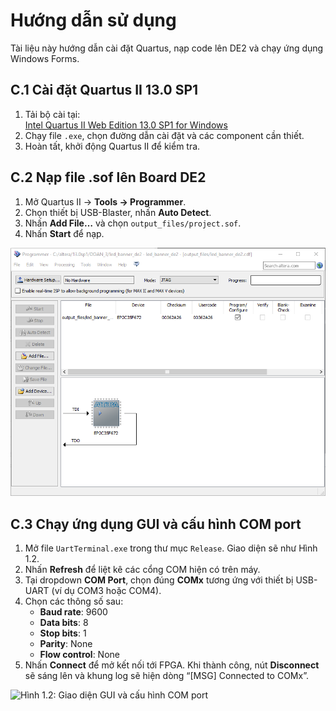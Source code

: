 # Hướng dẫn sử dụng

Tài liệu này hướng dẫn cài đặt Quartus, nạp code lên DE2 và chạy ứng dụng Windows Forms.

## C.1 Cài đặt Quartus II 13.0 SP1

1. Tải bộ cài tại:  
   [Intel Quartus II Web Edition 13.0 SP1 for Windows](https://www.intel.com/content/www/us/en/software-kit/711791/intel-quartus-ii-web-edition-design-software-version-13-0sp1-for-windows.html?fbclid=IwY2xjawLgRXJleHRuA2FlbQIxMQABHkyloSfqtQ0dWzO3xFbs4YykVYJaZn2GDtg3DzeE0dwkK0IaghSVaG5qLzhh_aem_x0XiRf-Z6-pPnPj23MtUnA)  
2. Chạy file `.exe`, chọn đường dẫn cài đặt và các component cần thiết.  
3. Hoàn tất, khởi động Quartus II để kiểm tra.

## C.2 Nạp file .sof lên Board DE2

1. Mở Quartus II → **Tools → Programmer**.  
2. Chọn thiết bị USB-Blaster, nhấn **Auto Detect**.  
3. Nhấn **Add File…** và chọn `output_files/project.sof`.  
4. Nhấn **Start** để nạp.  

![Hình 1.1: Nạp file .sof lên Board DE2](Hinh1.1.png)

## C.3 Chạy ứng dụng GUI và cấu hình COM port

1. Mở file `UartTerminal.exe` trong thư mục `Release`. Giao diện sẽ như Hình 1.2.  
2. Nhấn **Refresh** để liệt kê các cổng COM hiện có trên máy.  
3. Tại dropdown **COM Port**, chọn đúng **COMx** tương ứng với thiết bị USB-UART (ví dụ COM3 hoặc COM4).  
4. Chọn các thông số sau:
   - **Baud rate**: 9600  
   - **Data bits**: 8  
   - **Stop bits**: 1  
   - **Parity**: None  
   - **Flow control**: None  
5. Nhấn **Connect** để mở kết nối tới FPGA. Khi thành công, nút **Disconnect** sẽ sáng lên và khung log sẽ hiện dòng “[MSG] Connected to COMx”.

![Hình 1.2: Giao diện GUI và cấu hình COM port](Hinh1_2.png)

